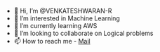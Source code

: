 - 👋 Hi, I’m @VENKATESHWARAN-R
- 👀 I’m interested in Machine Learning
- 🌱 I’m currently learning AWS
- 💞️ I’m looking to collaborate on Logical problems
- 📫 How to reach me - [Mail](mailto:venkateshwaran633@outlook.com)

<!---
VENKATESHWARAN-R/VENKATESHWARAN-R is a ✨ special ✨ repository because its `README.md` (this file) appears on your GitHub profile.
You can click the Preview link to take a look at your changes.
--->
